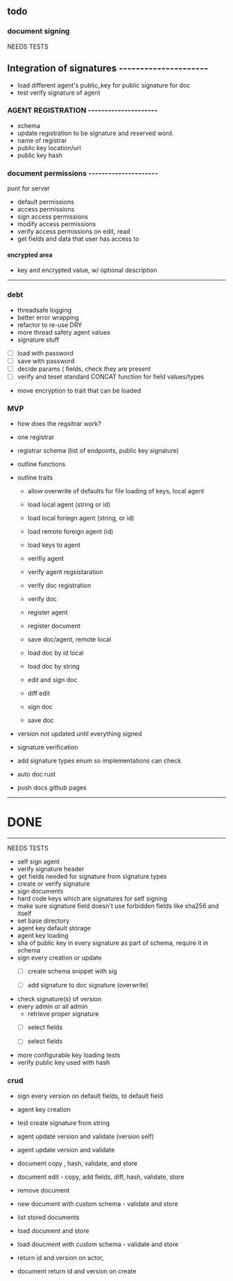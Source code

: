 ## todo

### document signing

NEEDS TESTS

 ## Integration of signatures ---------------------

 - load different agent's public_key for public signature for doc
 - test verify signature of agent




### AGENT REGISTRATION ---------------------

 - schema
  - update registration to be signature and reserved word.
  - name of registrar
  - public key location/url
  - public key hash


 ### document permissions ---------------------

 punt for server

 - default permissions
 - access permissions
 - sign access permissions
 - modify access permissions
 - verify access permissions on edit, read
 - get fields and data that user has access to


#### encrypted area

 - key and encrypted value, w/ optional description

  --------------------------------------------------------

### debt

 - threadsafe logging
 - better error wrapping
 - refactor to re-use DRY
 - more thread safety agent values
 - signature stuff
  - [ ] load with password
  - [ ] save with password
  - [ ] decide params (
            fields, check they are present
  - [ ] verify and teset standard CONCAT function for field values/types

 - move encryption to trait that can be loaded

### MVP

 - how does the regsitrar work?
  - one registrar
  - registrar schema (list of endpoints, public key signature)

 - outline functions
 - outline traits
   - allow overwrite of defaults for file loading of keys, local agent
   - load local agent (string or id)
   - load local foriegn agent (string, or id)
   - load remote foreign agent (id)
   - load keys to agent
   - verifiy agent
   - verify agent regsistaration
   - verify doc registration
   - verify doc
   - register agent
   - register document

   - save doc/agent, remote local
   - load doc by id local
   - load doc by string
   - edit and sign doc
   - diff edit
   - sign doc
   - save doc


 - version not updated until everything signed
 - signature verification
 - add signature types enum so implementations can check
 - auto doc rust
 - push docs github pages



  --------------------------------------------------------
 # DONE
  --------------------------------------------------------
NEEDS TESTS
 - self sign agent
 - verify signature header
 - get fields needed for signature from signature types
 - create or verify signature
 - sign documents
- hard code keys which are signatures for self signing
- make sure signature field doesn't use forbidden fields like sha256 and itself
 - set base directory
  - agent key default storage
 - agent key loading
 - sha of public key in every signature as part of schema, require it in schema
- sign every creation or update
  - [ ] create schema snippet with sig
  - [ ] add signature to doc signature (overwrite)


 - check signature(s) of version
  - every admin or all admin
     - retrieve proper signature
     - [ ] select fields
     - [ ] select fields


 - more configurable key loading tests
 - verify public key used with hash

 ### crud

 - sign every version on default fields, to default field

  - agent key creation
  - test create signature from string
  - agent update version and validate (version self)
 - agent update version and validate
  - document copy , hash, validate, and store
 - document edit - copy, add fields, diff, hash, validate, store
  - remove document
- new document with custom schema - validate and store
 - list stored documents
  - load document and store
 - load doucment with custom schema - validate and store
  - return id and version on actor,
 -  document return id and version on create
